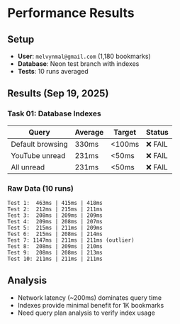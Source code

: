# Performance Results

## Setup
- **User**: `melvynmal@gmail.com` (1,180 bookmarks)
- **Database**: Neon test branch with indexes
- **Tests**: 10 runs averaged

## Results (Sep 19, 2025)

### Task 01: Database Indexes

| Query | Average | Target | Status |
|-------|---------|--------|--------|
| Default browsing | 330ms | <100ms | ❌ FAIL |
| YouTube unread | 231ms | <50ms | ❌ FAIL |
| All unread | 231ms | <50ms | ❌ FAIL |

### Raw Data (10 runs)
```
Test 1:  463ms | 415ms | 418ms
Test 2:  212ms | 215ms | 211ms
Test 3:  208ms | 209ms | 209ms
Test 4:  209ms | 208ms | 207ms
Test 5:  215ms | 211ms | 209ms
Test 6:  215ms | 208ms | 214ms
Test 7: 1147ms | 211ms | 211ms (outlier)
Test 8:  208ms | 209ms | 210ms
Test 9:  208ms | 208ms | 213ms
Test 10: 211ms | 211ms | 211ms
```

## Analysis
- Network latency (~200ms) dominates query time
- Indexes provide minimal benefit for 1K bookmarks
- Need query plan analysis to verify index usage
